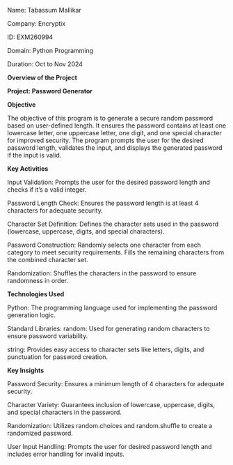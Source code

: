 Name: Tabassum Mallikar 

Company: Encryptix 

ID: EXM260994

Domain: Python Programming

Duration: Oct to Nov 2024

**Overview of the Project**

**Project: Password Generator**

**Objective**

The objective of this program is to generate a secure random password based on user-defined length. It ensures the password contains at least one lowercase letter, one uppercase letter, one digit, and one special character for improved security. The program prompts the user for the desired password length, validates the input, and displays the generated password if the input is valid.

**Key Activities**

Input Validation: Prompts the user for the desired password length and checks if it’s a valid integer. 

Password Length Check: Ensures the password length is at least 4 characters for adequate security.

Character Set Definition: Defines the character sets used in the password (lowercase, uppercase, digits, and special characters).

Password Construction:
Randomly selects one character from each category to meet security requirements.
Fills the remaining characters from the combined character set.

Randomization: Shuffles the characters in the password to ensure randomness in order.

**Technologies Used**

Python: The programming language used for implementing the password generation logic.

Standard Libraries:
random: Used for generating random characters to ensure password variability.

string: Provides easy access to character sets like letters, digits, and punctuation for password creation.

**Key Insights**

Password Security: Ensures a minimum length of 4 characters for adequate security.

Character Variety: Guarantees inclusion of lowercase, uppercase, digits, and special characters in the password.

Randomization: Utilizes random.choices and random.shuffle to create a randomized password.

User Input Handling: Prompts the user for desired password length and includes error handling for invalid inputs.
